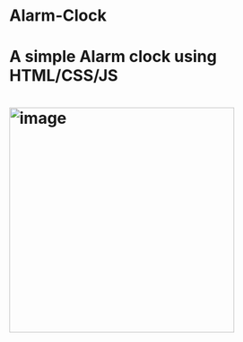 # Alarm-Clock
<h1>A simple Alarm clock using HTML/CSS/JS<h1>
<img width="401" alt="image" src="https://user-images.githubusercontent.com/106760807/216060855-c2646e22-6e8a-46c3-b242-6a222fd9e94b.png">

